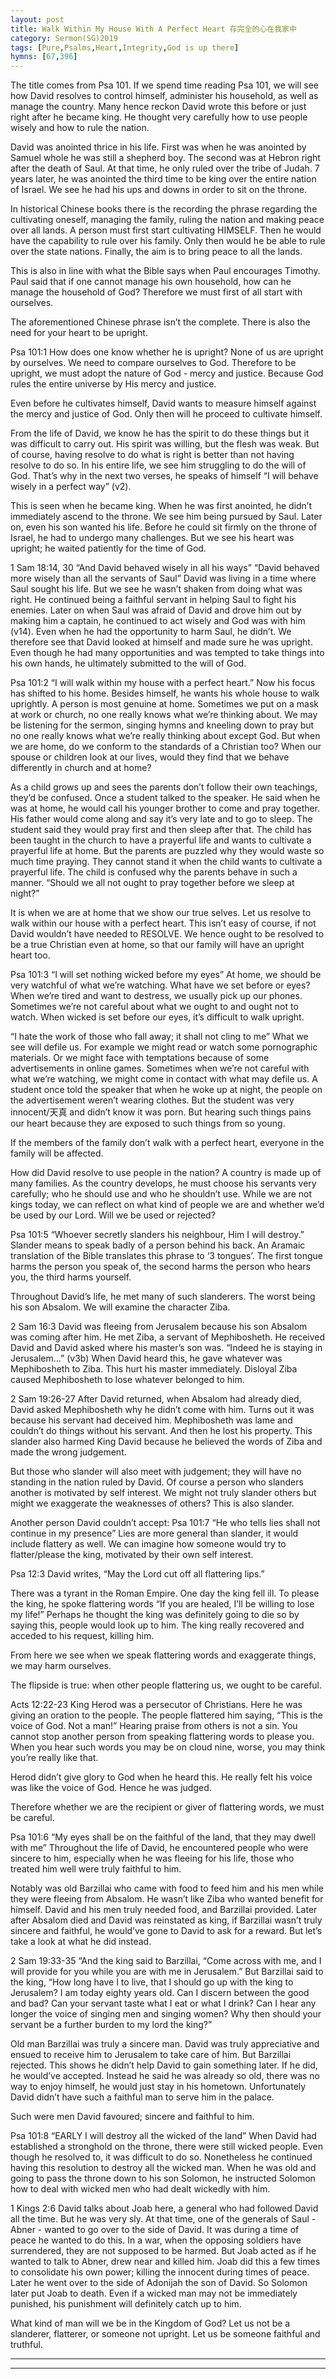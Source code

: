 ```yaml
---
layout: post
title: Walk Within My House With A Perfect Heart 存完全的心在我家中
category: Sermon(SG)2019
tags: [Pure,Psalms,Heart,Integrity,God is up there]
hymns: [67,396]
---
```


The title comes from Psa 101. If we spend time reading Psa 101, we will see how David resolves to control himself, administer his household, as well as manage the country. Many hence reckon David wrote this before or just right after he became king. He thought very carefully how to use people wisely and how to rule the nation. 

David was anointed thrice in his life. First was when he was anointed by Samuel whole he was still a shepherd boy. The second was at Hebron right after the death of Saul. At that time, he only ruled over the tribe of Judah. 7 years later, he was anointed the third time to be king over the entire nation of Israel. We see he had his ups and downs in order to sit on the throne. 

In historical Chinese books there is the recording the phrase regarding the cultivating oneself, managing the family, ruling the nation and making peace over all lands. A person must first start cultivating HIMSELF. Then he would have the capability to rule over his family. Only then would he be able to rule over the state nations. Finally, the aim is to bring peace to all the lands. 

This is also in line with what the Bible says when Paul encourages Timothy. Paul said that if one cannot manage his own household, how can he manage the household of God? Therefore we must first of all start with ourselves. 

The aforementioned Chinese phrase isn’t the complete. There is also the need for your heart to be upright. 

Psa 101:1
How does one know whether he is upright? None of us are upright by ourselves. We need to compare ourselves to God. Therefore to be upright, we must adopt the nature of God - mercy and justice. Because God rules the entire universe by His mercy and justice. 

Even before he cultivates himself, David wants to measure himself against the mercy and justice of God. Only then will he proceed to cultivate himself. 

From the life of David, we know he has the spirit to do these things but it was difficult to carry out. His spirit was willing, but the flesh was weak. But of course, having resolve to do what is right is better than not having resolve to do so. In his entire life, we see him struggling to do the will of God. That’s why in the next two verses, he speaks of himself “I will behave wisely in a perfect way” (v2). 

This is seen when he became king. When he was first anointed, he didn’t immediately ascend to the throne. We see him being pursued by Saul. Later on, even his son wanted his life. Before he could sit firmly on the throne of Israel, he had to undergo many challenges. But we see his heart was upright; he waited patiently for the time of God. 

1 Sam 18:14, 30
“And David behaved wisely in all his ways”
“David behaved more wisely than all the servants of Saul”
David was living in a time where Saul sought his life. But we see he wasn’t shaken from doing what was right. He continued being a faithful servant in helping Saul to fight his enemies. Later on when Saul was afraid of David and drove him out by making him a captain, he continued to act wisely and God was with him (v14). Even when he had the opportunity to harm Saul, he didn’t. We therefore see that David looked at himself and made sure he was upright. Even though he had many opportunities and was tempted to take things into his own hands, he ultimately submitted to the will of God. 

Psa 101:2
“I will walk within my house with a perfect heart.”
Now his focus has shifted to his home. Besides himself, he wants his whole house to walk uprightly. A person is most genuine at home. Sometimes we put on a mask at work or church, no one really knows what we’re thinking about. We may be listening for the sermon, singing hymns and kneeling down to pray but no one really knows what we’re really thinking about except God. But when we are home, do we conform to the standards of a Christian too? When our spouse or children look at our lives, would they find that we behave differently in church and at home? 

As a child grows up and sees the parents don’t follow their own teachings, they’d be confused. Once a student talked to the speaker. He said when he was at home, he would call his younger brother to come and pray together. His father would come along and say it’s very late and to go to sleep. The student said they would pray first and then sleep after that. The child has been taught in the church to have a prayerful life and wants to cultivate a prayerful life at home. But the parents are puzzled why they would waste so much time praying. They cannot stand it when the child wants to cultivate a prayerful life. The child is confused why the parents behave in such a manner. “Should we all not ought to pray together before we sleep at night?”

It is when we are at home that we show our true selves. Let us resolve to walk within our house with a perfect heart. This isn’t easy of course, if not David wouldn’t have needed to RESOLVE. We hence ought to be resolved to be a true Christian even at home, so that our family will have an upright heart too. 

Psa 101:3
“I will set nothing wicked before my eyes”
At home, we should be very watchful of what we’re watching. What have we set before or eyes? When we’re tired and want to destress, we usually pick up our phones. Sometimes we’re not careful about what we ought to and ought not to watch. When wicked is set before our eyes, it’s difficult to walk upright. 

“I hate the work of those who fall away; it shall not cling to me”
What we see will defile us. For example we might read or watch some pornographic materials. Or we might face with temptations because of some advertisements in online games. Sometimes when we’re not careful with what we’re watching, we might come in contact with what may defile us. A student once told the speaker that when he woke up at night, the people on the advertisement weren’t wearing clothes. But the student was very innocent/天真 and didn’t know it was porn. But hearing such things pains our heart because they are exposed to such things from so young. 

If the members of the family don’t walk with a perfect heart, everyone in the family will be affected. 

How did David resolve to use people in the nation? A country is made up of many families. As the country develops, he must choose his servants very carefully; who he should use and who he shouldn’t use. While we are not kings today, we can reflect on what kind of people we are and whether we’d be used by our Lord. Will we be used or rejected?

Psa 101:5
“Whoever secretly slanders his neighbour, Him I will destroy.”
Slander means to speak badly of a person behind his back. An Aramaic translation of the Bible translates this phrase to ‘3 tongues’. The first tongue harms the person you speak of, the second harms the person who hears you, the third harms yourself. 

Throughout David’s life, he met many of such slanderers. The worst being his son Absalom. We will examine the character Ziba.

2 Sam 16:3
David was fleeing from Jerusalem because his son Absalom was coming after him. He met Ziba, a servant of Mephibosheth. He received David and David asked where his master’s son was. “Indeed he is staying in Jerusalem...” (v3b)
When David heard this, he gave whatever was Mephibosheth to Ziba. This hurt his master immediately. Disloyal Ziba caused Mephibosheth to lose whatever belonged to him. 

2 Sam 19:26-27
After David returned, when Absalom had already died, David asked Mephibosheth why he didn’t come with him. Turns out it was because his servant had deceived him. Mephibosheth was lame and couldn’t do things without his servant. And then he lost his property. This slander also harmed King David because he believed the words of Ziba and made the wrong judgement. 

But those who slander will also meet with judgement; they will have no standing in the nation ruled by David. Of course a person who slanders another is motivated by self interest. We might not truly slander others but might we exaggerate the weaknesses of others? This is also slander. 

Another person David couldn’t accept:
Psa 101:7
“He who tells lies shall not continue in my presence”
Lies are more general than slander, it would include flattery as well. We can imagine how someone would try to flatter/please the king, motivated by their own self interest. 

Psa 12:3
David writes, “May the Lord cut off all flattering lips.”

There was a tyrant in the Roman Empire. One day the king fell ill. To please the king, he spoke flattering words “If you are healed, I’ll be willing to lose my life!” Perhaps he thought the king was definitely going to die so by saying this, people would look up to him. The king really recovered and acceded to his request, killing him. 

From here we see when we speak flattering words and exaggerate things, we may harm ourselves. 

The flipside is true: when other people flattering us, we ought to be careful.

Acts 12:22-23
King Herod was a persecutor of Christians. Here he was giving an oration to the people. The people flattered him saying, “This is the voice of God. Not a man!” Hearing praise from others is not a sin. You cannot stop another person from speaking flattering words to please you. When you hear such words you may be on cloud nine, worse, you may think you’re really like that. 

Herod didn’t give glory to God when he heard this. He really felt his voice was like the voice of God. Hence he was judged. 

Therefore whether we are the recipient or giver of flattering words, we must be careful. 

Psa 101:6
“My eyes shall be on the faithful of the land, that they may dwell with me”
Throughout the life of David, he encountered people who were sincere to him, especially when he was fleeing for his life, those who treated him well were truly faithful to him. 

Notably was old Barzillai who came with food to feed him and his men while they were fleeing from Absalom. He wasn’t like Ziba who wanted benefit for himself. David and his men truly needed food, and Barzillai provided. Later after Absalom died and David was reinstated as king, if Barzillai wasn’t truly sincere and faithful, he would’ve gone to David to ask for a reward. But let’s take a look at what he did instead. 

2 Sam 19:33-35
“And the king said to Barzillai, “Come across with me, and I will provide for you while you are with me in Jerusalem.” But Barzillai said to the king, “How long have I to live, that I should go up with the king to Jerusalem? I am today eighty years old. Can I discern between the good and bad? Can your servant taste what I eat or what I drink? Can I hear any longer the voice of singing men and singing women? Why then should your servant be a further burden to my lord the king?”

Old man Barzillai was truly a sincere man. David was truly appreciative and ensued to receive him to Jerusalem to take care of him. But Barzillai rejected. This shows he didn’t help David to gain something later. If he did, he would’ve accepted. Instead he said he was already so old, there was no way to enjoy himself, he would just stay in his hometown. Unfortunately David didn’t have such a faithful man to serve him in the palace. 

Such were men David favoured; sincere and faithful to him. 

Psa 101:8
“EARLY I will destroy all the wicked of the land”
When David had established a stronghold on the throne, there were still wicked people. Even though he resolved to, it was difficult to do so. Nonetheless he continued having this resolution to destroy all the wicked man. When he was old and going to pass the throne down to his son Solomon, he instructed Solomon how to deal with wicked men who had dealt wickedly with him. 

1 Kings 2:6
David talks about Joab here, a general who had followed David all the time. But he was very sly. At that time, one of the generals of Saul - Abner - wanted to go over to the side of David. It was during a time of peace he wanted to do this. In a war, when the opposing soldiers have surrendered, they are not supposed to be harmed. But Joab acted as if he wanted to talk to Abner, drew near and killed him. Joab did this a few times to consolidate his own power; killing the innocent during times of peace. Later he went over to the side of Adonijah the son of David. So Solomon later put Joab to death. Even if a wicked man may not be immediately punished, his punishment will definitely catch up to him. 

What kind of man will we be in the Kingdom of God? Let us not be a slanderer, flatterer, or someone not upright. Let us be someone faithful and truthful. 



----
****
